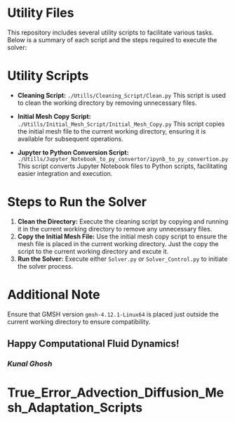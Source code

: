 # Utility Files

This repository includes several utility scripts to facilitate various tasks. Below is a summary of each script and the steps required to execute the solver:

# Utility Scripts

- **Cleaning Script:** `./Utills/Cleaning_Script/Clean.py`
  This script is used to clean the working directory by removing unnecessary files.

- **Initial Mesh Copy Script:** `./Utills/Initial_Mesh_Script/Initial_Mesh_Copy.py`
  This script copies the initial mesh file to the current working directory, ensuring it is available for subsequent operations.

- **Jupyter to Python Conversion Script:** `./Utills/Jupyter_Notebook_to_py_convertor/ipynb_to_py_convertion.py`
  This script converts Jupyter Notebook files to Python scripts, facilitating easier integration and execution.

# Steps to Run the Solver

1. **Clean the Directory:** Execute the cleaning script by copying and running it in the current working directory to remove any unnecessary files.
2. **Copy the Initial Mesh File:** Use the initial mesh copy script to ensure the mesh file is placed in the current working directory. Just the copy the script to the current working directory and excute it.
3. **Run the Solver:** Execute either `Solver.py` or `Solver_Control.py` to initiate the solver process.

# Additional Note

Ensure that GMSH version `gmsh-4.12.1-Linux64` is placed just outside the current working directory to ensure compatibility.

## Happy Computational Fluid Dynamics!

### *Kunal Ghosh*
# True_Error_Advection_Diffusion_Mesh_Adaptation_Scripts

